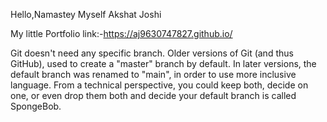 Hello,Namastey Myself Akshat Joshi

My little Portfolio link:-https://aj9630747827.github.io/

Git doesn't need any specific branch.
Older versions of Git (and thus GitHub), used to create a "master" branch by default. In later versions, the default branch was renamed to "main", in order to use more inclusive language.
From a technical perspective, you could keep both, decide on one, or even drop them both and decide your default branch is called SpongeBob.
